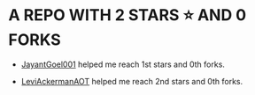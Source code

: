 # A REPO WITH 2 STARS ⭐️ AND 0 FORKS







 - [JayantGoel001](https://github.com/JayantGoel001) helped me reach 1st stars and 0th forks.

 - [LeviAckermanAOT](https://github.com/LeviAckermanAOT) helped me reach 2nd stars and 0th forks.